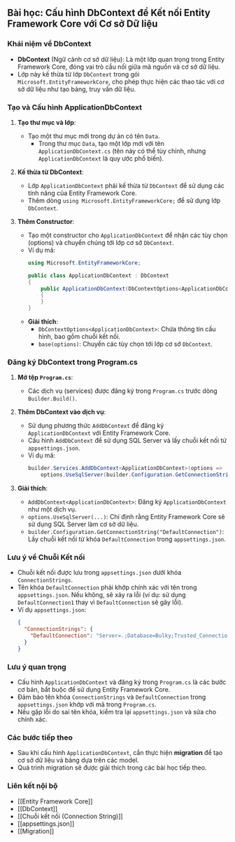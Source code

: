 ## Bài học: Cấu hình DbContext để Kết nối Entity Framework Core với Cơ sở Dữ liệu

### Khái niệm về DbContext
- **DbContext** (Ngữ cảnh cơ sở dữ liệu): Là một lớp quan trọng trong Entity Framework Core, đóng vai trò cầu nối giữa mã nguồn và cơ sở dữ liệu.
- Lớp này kế thừa từ lớp `DbContext` trong gói `Microsoft.EntityFrameworkCore`, cho phép thực hiện các thao tác với cơ sở dữ liệu như tạo bảng, truy vấn dữ liệu.

### Tạo và Cấu hình ApplicationDbContext
1. **Tạo thư mục và lớp**:
   - Tạo một thư mục mới trong dự án có tên `Data`.
	   - Trong thư mục `Data`, tạo một lớp mới với tên `ApplicationDbContext.cs` (tên này có thể tùy chỉnh, nhưng `ApplicationDbContext` là quy ước phổ biến).

2. **Kế thừa từ DbContext**:
   - Lớp `ApplicationDbContext` phải kế thừa từ `DbContext` để sử dụng các tính năng của Entity Framework Core.
   - Thêm dòng `using Microsoft.EntityFrameworkCore;` để sử dụng lớp `DbContext`.

3. **Thêm Constructor**:
   - Tạo một constructor cho `ApplicationDbContext` để nhận các tùy chọn (options) và chuyển chúng tới lớp cơ sở `DbContext`.
   - Ví dụ mã:
     ```csharp
     using Microsoft.EntityFrameworkCore;

     public class ApplicationDbContext : DbContext
     {
         public ApplicationDbContext(DbContextOptions<ApplicationDbContext> options) : base(options)
         {
         }
     }
     ```
   - **Giải thích**:
     - `DbContextOptions<ApplicationDbContext>`: Chứa thông tin cấu hình, bao gồm chuỗi kết nối.
     - `base(options)`: Chuyển các tùy chọn tới lớp cơ sở `DbContext`.

### Đăng ký DbContext trong Program.cs
1. **Mở tệp `Program.cs`**:
   - Các dịch vụ (services) được đăng ký trong `Program.cs` trước dòng `Builder.Build()`.

2. **Thêm DbContext vào dịch vụ**:
   - Sử dụng phương thức `AddDbContext` để đăng ký `ApplicationDbContext` với Entity Framework Core.
   - Cấu hình `AddDbContext` để sử dụng SQL Server và lấy chuỗi kết nối từ `appsettings.json`.
   - Ví dụ mã:
     ```csharp
     builder.Services.AddDbContext<ApplicationDbContext>(options =>
         options.UseSqlServer(builder.Configuration.GetConnectionString("DefaultConnection")));
     ```

3. **Giải thích**:
   - `AddDbContext<ApplicationDbContext>`: Đăng ký `ApplicationDbContext` như một dịch vụ.
   - `options.UseSqlServer(...)`: Chỉ định rằng Entity Framework Core sẽ sử dụng SQL Server làm cơ sở dữ liệu.
   - `builder.Configuration.GetConnectionString("DefaultConnection")`: Lấy chuỗi kết nối từ khóa `DefaultConnection` trong `appsettings.json`.

### Lưu ý về Chuỗi Kết nối
- Chuỗi kết nối được lưu trong `appsettings.json` dưới khóa `ConnectionStrings`.
- Tên khóa `DefaultConnection` phải khớp chính xác với tên trong `appsettings.json`. Nếu không, sẽ xảy ra lỗi (ví dụ: sử dụng `DefaultConnection1` thay vì `DefaultConnection` sẽ gây lỗi).
- Ví dụ `appsettings.json`:
  ```json
  {
    "ConnectionStrings": {
      "DefaultConnection": "Server=.;Database=Bulky;Trusted_Connection=True;TrustServerCertificate=True"
    }
  }
  ```

### Lưu ý quan trọng
- Cấu hình `ApplicationDbContext` và đăng ký trong `Program.cs` là các bước cơ bản, bắt buộc để sử dụng Entity Framework Core.
- Đảm bảo tên khóa `ConnectionStrings` và `DefaultConnection` trong `appsettings.json` khớp với mã trong `Program.cs`.
- Nếu gặp lỗi do sai tên khóa, kiểm tra lại `appsettings.json` và sửa cho chính xác.

### Các bước tiếp theo
- Sau khi cấu hình `ApplicationDbContext`, cần thực hiện **migration** để tạo cơ sở dữ liệu và bảng dựa trên các model.
- Quá trình migration sẽ được giải thích trong các bài học tiếp theo.

### Liên kết nội bộ
- [[Entity Framework Core]]
- [[DbContext]]
- [[Chuỗi kết nối (Connection String)]]
- [[appsettings.json]]
- [[Migration]]